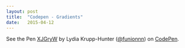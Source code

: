 ```yaml
---
layout: post
title:  "Codepen - Gradients"
date:   2015-04-12
---
```


<p data-height="268" data-theme-id="0" data-slug-hash="XJGryW" data-default-tab="result" data-user="funionnn" class='codepen'>See the Pen <a href='http://codepen.io/funionnn/pen/XJGryW/'>XJGryW</a> by Lydia Krupp-Hunter (<a href='http://codepen.io/funionnn'>@funionnn</a>) on <a href='http://codepen.io'>CodePen</a>.</p>
<script async src="//assets.codepen.io/assets/embed/ei.js"></script>
